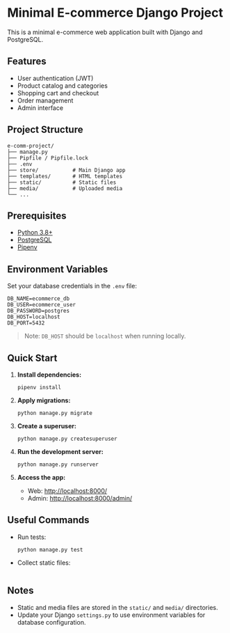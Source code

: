 # Minimal E-commerce Django Project

This is a minimal e-commerce web application built with Django and PostgreSQL.

## Features
- User authentication (JWT)
- Product catalog and categories
- Shopping cart and checkout
- Order management
- Admin interface

## Project Structure
```
e-comm-project/
├── manage.py
├── Pipfile / Pipfile.lock
├── .env
├── store/           # Main Django app
├── templates/       # HTML templates
├── static/          # Static files
├── media/           # Uploaded media
└── ...
```

## Prerequisites
- [Python 3.8+](https://www.python.org/)
- [PostgreSQL](https://www.postgresql.org/)
- [Pipenv](https://pipenv.pypa.io/en/latest/)

## Environment Variables
Set your database credentials in the `.env` file:
```
DB_NAME=ecommerce_db
DB_USER=ecommerce_user
DB_PASSWORD=postgres
DB_HOST=localhost
DB_PORT=5432
```
> Note: `DB_HOST` should be `localhost` when running locally.

## Quick Start

1. **Install dependencies:**
    ```
    pipenv install
    ```

2. **Apply migrations:**
    ```
    python manage.py migrate
    ```

3. **Create a superuser:**
    ```
    python manage.py createsuperuser
    ```

4. **Run the development server:**
    ```
    python manage.py runserver
    ```

5. **Access the app:**
    - Web: [http://localhost:8000/](http://localhost:8000/)
    - Admin: [http://localhost:8000/admin/](http://localhost:8000/admin/)

## Useful Commands
- Run tests:
  ```
  python manage.py test
  ```
- Collect static files:
  ```python manage.py collectstatic --noinput
  ```

## Notes
- Static and media files are stored in the `static/` and `media/` directories.
- Update your Django `settings.py` to use environment variables for database configuration.
